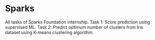 # Sparks
All tasks of Sparks Foundation internship.
Task 1: Score prediction using supervised ML.
Task 2: Predict optimum number of clusters from Iris dataset using K-means clustering algorithm.
